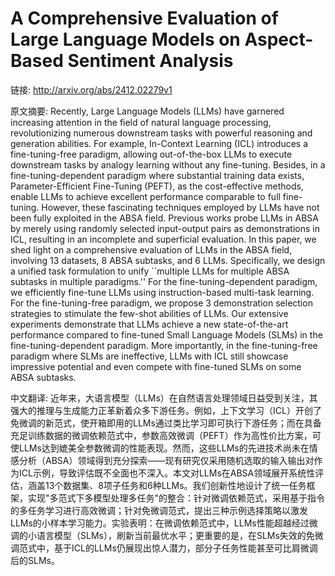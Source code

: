 # A Comprehensive Evaluation of Large Language Models on Aspect-Based Sentiment Analysis

链接: http://arxiv.org/abs/2412.02279v1

原文摘要:
Recently, Large Language Models (LLMs) have garnered increasing attention in
the field of natural language processing, revolutionizing numerous downstream
tasks with powerful reasoning and generation abilities. For example, In-Context
Learning (ICL) introduces a fine-tuning-free paradigm, allowing out-of-the-box
LLMs to execute downstream tasks by analogy learning without any fine-tuning.
Besides, in a fine-tuning-dependent paradigm where substantial training data
exists, Parameter-Efficient Fine-Tuning (PEFT), as the cost-effective methods,
enable LLMs to achieve excellent performance comparable to full fine-tuning.
  However, these fascinating techniques employed by LLMs have not been fully
exploited in the ABSA field. Previous works probe LLMs in ABSA by merely using
randomly selected input-output pairs as demonstrations in ICL, resulting in an
incomplete and superficial evaluation. In this paper, we shed light on a
comprehensive evaluation of LLMs in the ABSA field, involving 13 datasets, 8
ABSA subtasks, and 6 LLMs. Specifically, we design a unified task formulation
to unify ``multiple LLMs for multiple ABSA subtasks in multiple paradigms.''
For the fine-tuning-dependent paradigm, we efficiently fine-tune LLMs using
instruction-based multi-task learning. For the fine-tuning-free paradigm, we
propose 3 demonstration selection strategies to stimulate the few-shot
abilities of LLMs. Our extensive experiments demonstrate that LLMs achieve a
new state-of-the-art performance compared to fine-tuned Small Language Models
(SLMs) in the fine-tuning-dependent paradigm. More importantly, in the
fine-tuning-free paradigm where SLMs are ineffective, LLMs with ICL still
showcase impressive potential and even compete with fine-tuned SLMs on some
ABSA subtasks.

中文翻译:
近年来，大语言模型（LLMs）在自然语言处理领域日益受到关注，其强大的推理与生成能力正革新着众多下游任务。例如，上下文学习（ICL）开创了免微调的新范式，使开箱即用的LLMs通过类比学习即可执行下游任务；而在具备充足训练数据的微调依赖范式中，参数高效微调（PEFT）作为高性价比方案，可使LLMs达到媲美全参数微调的性能表现。然而，这些LLMs的先进技术尚未在情感分析（ABSA）领域得到充分探索——现有研究仅采用随机选取的输入输出对作为ICL示例，导致评估既不全面也不深入。本文对LLMs在ABSA领域展开系统性评估，涵盖13个数据集、8项子任务和6种LLMs。我们创新性地设计了统一任务框架，实现"多范式下多模型处理多任务"的整合：针对微调依赖范式，采用基于指令的多任务学习进行高效微调；针对免微调范式，提出三种示例选择策略以激发LLMs的小样本学习能力。实验表明：在微调依赖范式中，LLMs性能超越经过微调的小语言模型（SLMs），刷新当前最优水平；更重要的是，在SLMs失效的免微调范式中，基于ICL的LLMs仍展现出惊人潜力，部分子任务性能甚至可比肩微调后的SLMs。
